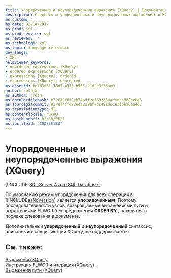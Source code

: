 ```yaml
---
title: Упорядоченные и неупорядоченные выражения (XQuery) | Документация Майкрософт
description: Сведения о упорядоченных и неупорядоченных выражениях в XQuery.
ms.custom: ''
ms.date: 03/14/2017
ms.prod: sql
ms.prod_service: sql
ms.reviewer: ''
ms.technology: xml
ms.topic: language-reference
dev_langs:
- XML
helpviewer_keywords:
- unordered expressions [XQuery]
- ordered expressions [XQuery]
- expressions [XQuery], ordered
- expressions [XQuery], unordered
ms.assetid: 6e7b3631-38d5-4375-b565-21d2e3f36ae0
author: rothja
ms.author: jroth
ms.openlocfilehash: e72819f6f2cb74aff2e169233aac8eec9d8ee8a3
ms.sourcegitcommit: 917df4ffd22e4a229af7dc481dcce3ebba0aa4d7
ms.translationtype: MT
ms.contentlocale: ru-RU
ms.lasthandoff: 02/10/2021
ms.locfileid: "100355130"
---
```

# <a name="ordered-and-unordered-expressions-xquery"></a>Упорядоченные и неупорядоченные выражения (XQuery)
[!INCLUDE [SQL Server Azure SQL Database ](../includes/applies-to-version/sqlserver.md)]

  По умолчанию режим упорядочения для всех операций в [!INCLUDE[ssNoVersion](../includes/ssnoversion-md.md)] является **упорядоченным**. Поэтому последовательности узлов, возвращаемые выражениями пути и выражениями FLWOR без предложения **ORDER BY** , находятся в порядке следования в документе.  
  
 Дополнительный **упорядоченный** и **неупорядоченный** синтаксис, описанный в спецификации XQuery, не поддерживается.  
  
## <a name="see-also"></a>См. также:  
 [Выражения XQuery](../xquery/xquery-expressions.md)   
 [Инструкция FLWOR и итерация &#40;XQuery&#41;](../xquery/flwor-statement-and-iteration-xquery.md)   
 [Выражения пути &#40;XQuery&#41;](../xquery/path-expressions-xquery.md)  
  
  
